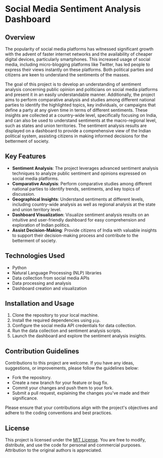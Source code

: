 # Social Media Sentiment Analysis Dashboard

## Overview
The popularity of social media platforms has witnessed significant growth with the advent of faster internet networks and the availability of cheaper digital devices, particularly smartphones. This increased usage of social media, including micro-blogging platforms like Twitter, has led people to express their views instantly on these platforms. Both political parties and citizens are keen to understand the sentiments of the masses. 

The goal of this project is to develop an understanding of sentiment analysis concerning public opinion and politicians on social media platforms and present it in an easily understandable manner. Additionally, the project aims to perform comparative analysis and studies among different national parties to identify the highlighted topics, key individuals, or campaigns that define a party at any given time in terms of different sentiments. These insights are collected at a country-wide level, specifically focusing on India, and can also be used to understand sentiments at the macro-regional level, such as states and union territories. The sentiment analysis results are displayed on a dashboard to provide a comprehensive view of the Indian political system, assisting citizens in making informed decisions for the betterment of society.

## Key Features
- **Sentiment Analysis**: The project leverages advanced sentiment analysis techniques to analyze public sentiment and opinions expressed on social media platforms.
- **Comparative Analysis**: Perform comparative studies among different national parties to identify trends, sentiments, and key topics of discussion.
- **Geographical Insights**: Understand sentiments at different levels, including country-wide analysis as well as regional analysis at the state and union territory level.
- **Dashboard Visualization**: Visualize sentiment analysis results on an intuitive and user-friendly dashboard for easy comprehension and exploration of Indian politics.
- **Assist Decision-Making**: Provide citizens of India with valuable insights to support their decision-making process and contribute to the betterment of society.

## Technologies Used
- Python
- Natural Language Processing (NLP) libraries
- Data collection from social media APIs
- Data processing and analysis
- Dashboard creation and visualization

## Installation and Usage
1. Clone the repository to your local machine.
2. Install the required dependencies using `pip`.
3. Configure the social media API credentials for data collection.
4. Run the data collection and sentiment analysis scripts.
5. Launch the dashboard and explore the sentiment analysis insights.

## Contribution Guidelines
Contributions to this project are welcome. If you have any ideas, suggestions, or improvements, please follow the guidelines below:
- Fork the repository.
- Create a new branch for your feature or bug fix.
- Commit your changes and push them to your fork.
- Submit a pull request, explaining the changes you've made and their significance.

Please ensure that your contributions align with the project's objectives and adhere to the coding conventions and best practices.

## License
This project is licensed under the [MIT License](LICENSE). You are free to modify, distribute, and use the code for personal and commercial purposes. Attribution to the original authors is appreciated.